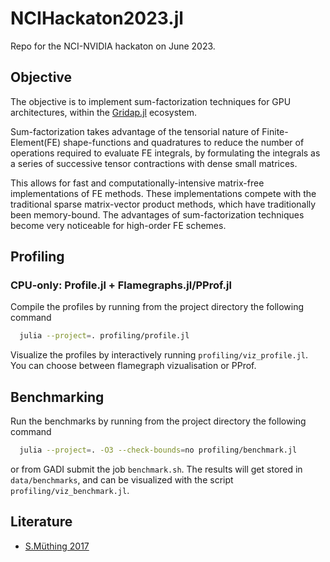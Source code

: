 # NCIHackaton2023.jl

Repo for the NCI-NVIDIA hackaton on June 2023.

## Objective

The objective is to implement sum-factorization techniques for GPU architectures, within
the [Gridap.jl](https://github.com/gridap/Gridap.jl) ecosystem.

Sum-factorization takes advantage of the tensorial nature of Finite-Element(FE) shape-functions
and quadratures to reduce the number of operations required to evaluate FE integrals, by formulating the
integrals as a series of successive tensor contractions with dense small matrices.

This allows for fast and computationally-intensive matrix-free implementations of FE methods.
These implementations compete with the traditional sparse matrix-vector product methods, which
have traditionally been memory-bound. The advantages of sum-factorization techniques become
very noticeable for high-order FE schemes.

## Profiling

### CPU-only: Profile.jl + Flamegraphs.jl/PProf.jl

Compile the profiles by running from the project directory the following command

```bash
  julia --project=. profiling/profile.jl
```

Visualize the profiles by interactively running `profiling/viz_profile.jl`. You can choose between flamegraph vizualisation or PProf.

## Benchmarking

Run the benchmarks by running from the project directory the following command

```bash
  julia --project=. -O3 --check-bounds=no profiling/benchmark.jl
```

or from GADI submit the job `benchmark.sh`.
The results will get stored in `data/benchmarks`, and can be visualized with the script `profiling/viz_benchmark.jl`.

## Literature

- [S.Müthing 2017](https://arxiv.org/abs/1711.10885)

